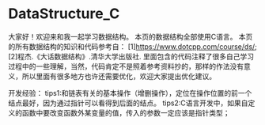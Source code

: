 # DataStructure_C
大家好！欢迎来和我一起学习数据结构。
本页的数据结构全部使用C语言。
本页的所有数据结构的知识和代码参考自：
[1]https://www.dotcpp.com/course/ds/;
[2]程杰.《大话数据结构》.清华大学出版社.
里面包含的代码注释了很多自己学习过程中的一些理解，当然，代码肯定不是照着参考资料抄的，那样的作法没有意义，所以里面有很多地方也许还需要优化，欢迎大家提出优化建议。

开发经验：
tips1:和链表有关的基本操作（增删操作），定位在操作位置的前一个结点最好，因为通过指针可以看得到后面的结点。
tips2:C语言开发中，如果自定义的函数中要改变函数外某变量的值，传入的参数一定应该是指针类型；
